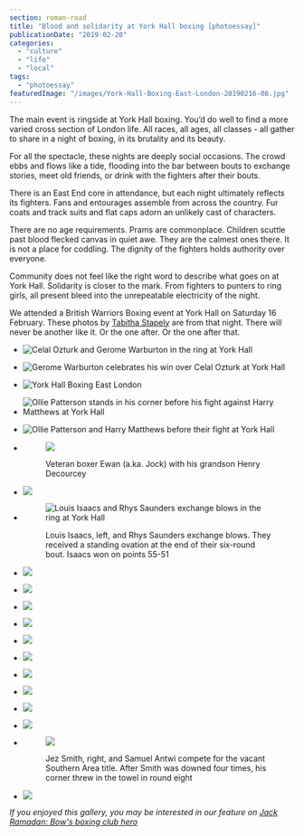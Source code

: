 ```yaml
---
section: roman-road
title: "Blood and solidarity at York Hall boxing [photoessay]"
publicationDate: "2019-02-20"
categories: 
  - "culture"
  - "life"
  - "local"
tags: 
  - "photoessay"
featuredImage: "/images/York-Hall-Boxing-East-London-20190216-08.jpg"
---
```


The main event is ringside at York Hall boxing. You’d do well to find a more varied cross section of London life. All races, all ages, all classes - all gather to share in a night of boxing, in its brutality and its beauty.

For all the spectacle, these nights are deeply social occasions. The crowd ebbs and flows like a tide, flooding into the bar between bouts to exchange stories, meet old friends, or drink with the fighters after their bouts.

There is an East End core in attendance, but each night ultimately reflects its fighters. Fans and entourages assemble from across the country. Fur coats and track suits and flat caps adorn an unlikely cast of characters.

There are no age requirements. Prams are commonplace. Children scuttle past blood flecked canvas in quiet awe. They are the calmest ones there. It is not a place for coddling. The dignity of the fighters holds authority over everyone.

Community does not feel like the right word to describe what goes on at York Hall. Solidarity is closer to the mark. From fighters to punters to ring girls, all present bleed into the unrepeatable electricity of the night.

We attended a British Warriors Boxing event at York Hall on Saturday 16 February. These photos by [Tabitha Stapely](https://www.instagram.com/tabithastapely/) are from that night. There will never be another like it. Or the one after. Or the one after that.

- ![Celal Ozturk and Gerome Warburton in the ring at York Hall](/images/York-Hall-Boxing-East-London-20190216-62-1024x683.jpg)
- ![Gerome Warburton celebrates his win over Celal Ozturk at York Hall](/images/York-Hall-Boxing-East-London-20190216-64-1024x683.jpg)
- ![York Hall Boxing East London](/images/York-Hall-Boxing-East-London-20190216-06-1-1024x683.jpg)
- ![Ollie Patterson stands in his corner before his fight against Harry Matthews at York Hall](/images/York-Hall-Boxing-East-London-20190216-08-1-1024x683.jpg)
- ![Ollie Patterson and Harry Matthews before their fight at York Hall](/images/York-Hall-Boxing-East-London-20190216-14-1024x683.jpg)
- <figure>
    
    ![](/images/York-Hall-Boxing-East-London-20190216-12-1-1024x683.jpg)
    
    <figcaption>
    
    Veteran boxer Ewan (a.ka. Jock) with his grandson Henry Decourcey
    
    </figcaption>
    
    </figure>
    
- ![](/images/York-Hall-Boxing-East-London-20190216-23-1024x683.jpg)
- <figure>
    
    ![Louis Isaacs and Rhys Saunders exchange blows in the ring at York Hall](/images/York-Hall-Boxing-East-London-20190216-75-1024x683.jpg)
    
    <figcaption>
    
    Louis Isaacs, left, and Rhys Saunders exchange blows. They received a standing ovation at the end of their six-round bout. Isaacs won on points 55-51
    
    </figcaption>
    
    </figure>
    
- ![](/images/York-Hall-Boxing-East-London-20190216-68-1024x683.jpg)
- ![](/images/York-Hall-Boxing-East-London-20190216-28-1024x683.jpg)
- ![](/images/York-Hall-Boxing-East-London-20190216-33-1024x683.jpg)
- ![](/images/York-Hall-Boxing-East-London-20190216-37-1024x683.jpg)
- ![](/images/York-Hall-Boxing-East-London-20190216-82-1024x683.jpg)
- ![](/images/York-Hall-Boxing-East-London-20190216-81-1024x683.jpg)
- ![](/images/York-Hall-Boxing-East-London-20190216-53-1024x683.jpg)
- ![](/images/York-Hall-Boxing-East-London-20190216-39-1024x683.jpg)
- ![](/images/York-Hall-Boxing-East-London-20190216-78-1024x683.jpg)
- ![](/images/York-Hall-Boxing-East-London-20190216-76-1024x683.jpg)
- <figure>
    
    ![](/images/York-Hall-Boxing-East-London-20190216-41-1024x683.jpg)
    
    <figcaption>
    
    Jez Smith, right, and Samuel Antwi compete for the vacant Southern Area title. After Smith was downed four times, his corner threw in the towel in round eight
    
    </figcaption>
    
    </figure>
    
- ![](/images/York-Hall-Boxing-East-London-20190216-42-1024x683.jpg)

_If you enjoyed this gallery, you may be interested in our feature on_ [_Jack Ramadan: Bow's boxing club hero_](https://romanroadlondon.com/jack-ramadan-bow-boxing-club-factory-east/)

